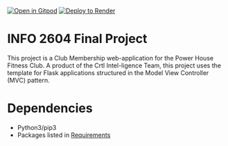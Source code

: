 [![Open in Gitpod](https://gitpod.io/button/open-in-gitpod.svg)](https://gitpod.io/#https://github.com/MadMoose02/Power-House-Fitness-Club)
[![Deploy to Render](https://render.com/images/deploy-to-render-button.svg)](https://render.com/deploy?repo=https://github.com/MadMoose02/Power-House-Fitness-Club)

# INFO 2604 Final Project
This project is a Club Membership web-application for the Power House Fitness Club. A product of the Crtl Intel-ligence Team, this project uses the template for Flask applications structured in the Model View Controller (MVC) pattern.

# Dependencies
* Python3/pip3
* Packages listed in [Requirements](https://github.com/MadMoose02/Power-House-Fitness-Club/blob/master/requirements.txt)
